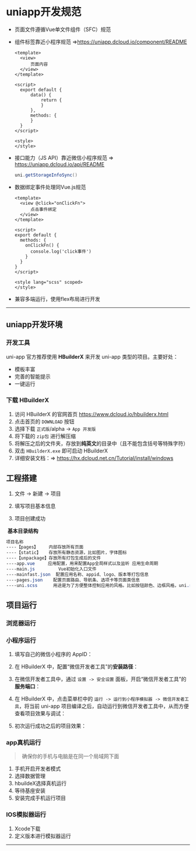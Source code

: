 # uniapp开发规范

- 页面文件遵循Vue单文件组件（SFC）规范

- 组件标签靠近小程序规范 =>https://uniapp.dcloud.io/component/README

  ```vue
  <template>
  	<view>
  		页面内容
  	</view>
  </template>
  
  <script>
  	export default {
  		data() {
  			return {
  			}
  		},
  		methods: {	
  		}
  	}
  </script>
  
  <style>
  </style>
  ```

- 接口能力（JS API）靠近微信小程序规范 => https://uniapp.dcloud.io/api/README

  ```java
  uni.getStorageInfoSync()
  ```

- 数据绑定事件处理同Vue.js规范

  ```vue
  <template>
    <view @click="onClickFn">
        点击事件绑定
    </view>
  </template>
  
  <script>
  export default {
    methods: {
      onClickFn() {
        console.log('click事件')
      }
    }
  }
  </script>
  
  <style lang="scss" scoped>
  </style>
  ```

- 兼容多端运行，使用flex布局进行开发



---



## uniapp开发环境

### 开发工具

uni-app 官方推荐使用 **HBuilderX** 来开发 uni-app 类型的项目。主要好处：

- 模板丰富
- 完善的智能提示
- 一键运行

### 下载 HBuilderX

1. 访问 HBuilderX 的官网首页 https://www.dcloud.io/hbuilderx.html
2. 点击首页的 `DOWNLOAD` 按钮
3. 选择下载 `正式版`/alpha -> `App 开发版`
4. 将下载的 `zip包` 进行解压缩
5. 将解压之后的文件夹，存放到**纯英文**的目录中（且不能包含括号等特殊字符）
6. 双击 `HBuilderX.exe` 即可启动 HBuilderX
7. 详细安装文档：=> https://hx.dcloud.net.cn/Tutorial/install/windows



## 工程搭建

1. 文件 -> 新建 -> 项目

   <!-- ![img](https://tva1.sinaimg.cn/large/008i3skNly1gselljycn2j31hc0joq3c.jpg) -->

2. 填写项目基本信息

   <!-- ![img](https://tva1.sinaimg.cn/large/008i3skNly1gselm265sdj30na0g3di5.jpg) -->

3. 项目创建成功

   <!-- ![img](https://tva1.sinaimg.cn/large/008i3skNly1gselmb4wf0j61hc0sywev02.jpg) -->



​	**基本目录结构**

```css
项目名称
----【pages】    内部存放所有页面
----【static】   存放所有静态资源，比如图片，字体图标
----【unpackage】存放所有打包生成后的文件
----app.vue     应用配置，用来配置App全局样式以及监听 应用生命周期
----main.js			Vue初始化入口文件
----mainfast.json  配置应用名称、appid、logo、版本等打包信息
----pages.json    配置页面路由、导航条、选项卡等页面类信息
----uni.scss      用途是为了方便整体控制应用的风格。比如按钮颜色、边框风格，uni.scss文件里预置了一批scss变量预置。
```



## 项目运行

### 浏览器运行

<!-- 1. ![image-20210720101209233](https://tva1.sinaimg.cn/large/008i3skNly1gsn7079jy3j313q0u0dkk.jpg) -->

### 小程序运行

1. 填写自己的微信小程序的 AppID：

   <!-- ![img](https://tva1.sinaimg.cn/large/008i3skNly1gselrjw91dj31hc0n7q3v.jpg) -->

2. 在 HBuilderX 中，配置“微信开发者工具”的**安装路径**：

   <!-- ![img](https://tva1.sinaimg.cn/large/008i3skNly1gsels176jwj31hc0lpab2.jpg) -->

3. 在微信开发者工具中，通过 `设置 -> 安全设置` 面板，开启“微信开发者工具”的**服务端口**：

   <!-- ![image-20210712235549929](https://tva1.sinaimg.cn/large/008i3skNly1gselum0va7j30tw0nywg0.jpg) -->

4. 在 HBuilderX 中，点击菜单栏中的 `运行 -> 运行到小程序模拟器 -> 微信开发者工具`，将当前 uni-app 项目编译之后，自动运行到微信开发者工具中，从而方便查看项目效果与调试：

   <!-- ![img](https://tva1.sinaimg.cn/large/008i3skNly1gselv7wqqrj31hc0s8go0.jpg) -->

5. 初次运行成功之后的项目效果：

   <!-- ![img](https://tva1.sinaimg.cn/large/008i3skNly1gselvryapfj31hc0sygmn.jpg) -->

### app真机运行

> ​	确保你的手机与电脑是在同一个局域网下面

1. 手机开启开发者模式
2. 选择数据管理
3. hbuildeX选择真机运行
4. 等待基座安装
5. 安装完成手机运行项目

### IOS模拟器运行

1.  Xcode下载
2. 定义版本进行模拟器运行

---
